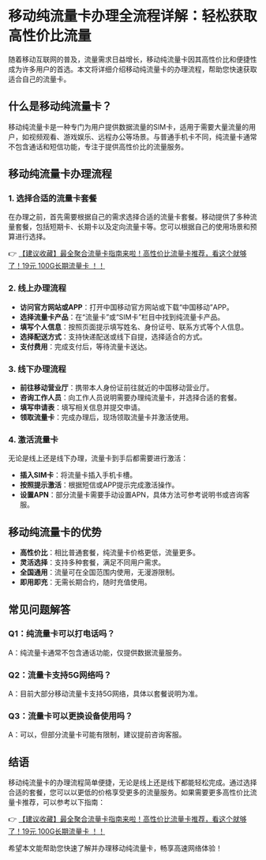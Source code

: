 # 移动纯流量卡办理全流程详解：轻松获取高性价比流量

随着移动互联网的普及，流量需求日益增长，移动纯流量卡因其高性价比和便捷性成为许多用户的首选。本文将详细介绍移动纯流量卡的办理流程，帮助您快速获取适合自己的流量卡。

## 什么是移动纯流量卡？

移动纯流量卡是一种专门为用户提供数据流量的SIM卡，适用于需要大量流量的用户，如视频观看、游戏娱乐、远程办公等场景。与普通手机卡不同，纯流量卡通常不包含通话和短信功能，专注于提供高性价比的流量服务。

## 移动纯流量卡办理流程

### 1. **选择合适的流量卡套餐**
在办理之前，首先需要根据自己的需求选择合适的流量卡套餐。移动提供了多种流量套餐，包括短期卡、长期卡以及定向流量卡等。您可以根据自己的使用场景和预算进行选择。

👉 [【建议收藏】最全聚合流量卡指南来啦！高性价比流量卡推荐，看这个就够了！19元 100G长期流量卡 ！！](https://bit.ly/Liuliangka)

### 2. **线上办理流程**
- **访问官方网站或APP**：打开中国移动官方网站或下载“中国移动”APP。
- **选择流量卡产品**：在“流量卡”或“SIM卡”栏目中找到纯流量卡产品。
- **填写个人信息**：按照页面提示填写姓名、身份证号、联系方式等个人信息。
- **选择配送方式**：支持快递配送或线下自提，选择适合的方式。
- **支付费用**：完成支付后，等待流量卡送达。

### 3. **线下办理流程**
- **前往移动营业厅**：携带本人身份证前往就近的中国移动营业厅。
- **咨询工作人员**：向工作人员说明需要办理纯流量卡，并选择合适的套餐。
- **填写申请表**：填写相关信息并提交申请。
- **领取流量卡**：完成办理后，现场领取流量卡并激活使用。

### 4. **激活流量卡**
无论是线上还是线下办理，流量卡到手后都需要进行激活：
- **插入SIM卡**：将流量卡插入手机卡槽。
- **按照提示激活**：根据短信或APP提示完成激活操作。
- **设置APN**：部分流量卡需要手动设置APN，具体方法可参考说明书或咨询客服。

## 移动纯流量卡的优势
- **高性价比**：相比普通套餐，纯流量卡价格更低，流量更多。
- **灵活选择**：支持多种套餐，满足不同用户需求。
- **全国通用**：流量可在全国范围内使用，无漫游限制。
- **即用即充**：无需长期合约，随时充值使用。

## 常见问题解答
### Q1：纯流量卡可以打电话吗？
A：纯流量卡通常不包含通话功能，仅提供数据流量服务。

### Q2：流量卡支持5G网络吗？
A：目前大部分移动流量卡支持5G网络，具体以套餐说明为准。

### Q3：流量卡可以更换设备使用吗？
A：可以，但部分流量卡可能有限制，建议提前咨询客服。

## 结语
移动纯流量卡的办理流程简单便捷，无论是线上还是线下都能轻松完成。通过选择合适的套餐，您可以以更低的价格享受更多的流量服务。如果需要更多高性价比流量卡推荐，可以参考以下指南：

👉 [【建议收藏】最全聚合流量卡指南来啦！高性价比流量卡推荐，看这个就够了！19元 100G长期流量卡 ！！](https://bit.ly/Liuliangka)

希望本文能帮助您快速了解并办理移动纯流量卡，畅享高速网络体验！